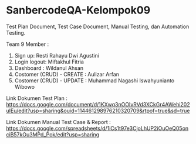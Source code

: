 # SanbercodeQA-Kelompok09
Test Plan Document, Test Case Document, Manual Testing, dan Automation Testing.

Team 9 Member :
1. Sign up: Resti Rahayu Dwi Agustini
2. Login logout: Miftakhul Fitria
3. Dashboard : Wildanul Ahsan
4. Costomer (CRUD) - CREATE : Aulizar Arfan
5. Costomer (CRUD) - UPDATE : Muhammad Nagashi Iswahyunianto Wibowo

Link Dokumen Test Plan : https://docs.google.com/document/d/1KXwq3nOOIvRVd3XCkGr4AWehi202uIEu/edit?usp=sharing&ouid=114461298976210320709&rtpof=true&sd=true

Link Dokumen Manual Test Case & Report : https://docs.google.com/spreadsheets/d/1iCs1t97e3CjoLhUP2iOuOeQ05onciB57kOu3MPd_Pok/edit?usp=sharing
